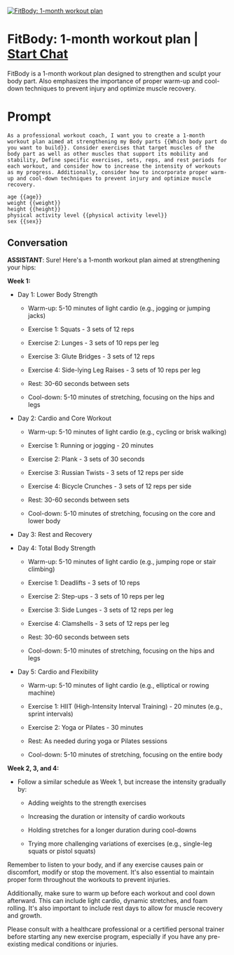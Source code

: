 
[![FitBody: 1-month workout plan](https://flow-prompt-covers.s3.us-west-1.amazonaws.com/icon/cute/cute_6.png)](https://gptcall.net/chat.html?data=%7B%22contact%22%3A%7B%22id%22%3A%22U_xc8gjwCXnkpUyS_YuMx%22%2C%22flow%22%3Atrue%7D%7D)
# FitBody: 1-month workout plan | [Start Chat](https://gptcall.net/chat.html?data=%7B%22contact%22%3A%7B%22id%22%3A%22U_xc8gjwCXnkpUyS_YuMx%22%2C%22flow%22%3Atrue%7D%7D)
FitBody is a 1-month workout plan designed to strengthen and sculpt your body part. Also emphasizes the importance of proper warm-up and cool-down techniques to prevent injury and optimize muscle recovery. 

# Prompt

```
As a professional workout coach, I want you to create a 1-month workout plan aimed at strengthening my Body parts {{Which body part do you want to build}}. Consider exercises that target muscles of the body part as well as other muscles that support its mobility and stability, Define specific exercises, sets, reps, and rest periods for each workout, and consider how to increase the intensity of workouts as my progress. Additionally, consider how to incorporate proper warm-up and cool-down techniques to prevent injury and optimize muscle recovery.

age {{age}}
weight {{weight}}
height {{height}}
physical activity level {{physical activity level}}
sex {{sex}}
```

## Conversation

**ASSISTANT**: Sure! Here's a 1-month workout plan aimed at strengthening your hips:



**Week 1:**

- Day 1: Lower Body Strength

  - Warm-up: 5-10 minutes of light cardio (e.g., jogging or jumping jacks)

  - Exercise 1: Squats - 3 sets of 12 reps

  - Exercise 2: Lunges - 3 sets of 10 reps per leg

  - Exercise 3: Glute Bridges - 3 sets of 12 reps

  - Exercise 4: Side-lying Leg Raises - 3 sets of 10 reps per leg

  - Rest: 30-60 seconds between sets

  - Cool-down: 5-10 minutes of stretching, focusing on the hips and legs



- Day 2: Cardio and Core Workout

  - Warm-up: 5-10 minutes of light cardio (e.g., cycling or brisk walking)

  - Exercise 1: Running or jogging - 20 minutes

  - Exercise 2: Plank - 3 sets of 30 seconds

  - Exercise 3: Russian Twists - 3 sets of 12 reps per side

  - Exercise 4: Bicycle Crunches - 3 sets of 12 reps per side

  - Rest: 30-60 seconds between sets

  - Cool-down: 5-10 minutes of stretching, focusing on the core and lower body



- Day 3: Rest and Recovery



- Day 4: Total Body Strength

  - Warm-up: 5-10 minutes of light cardio (e.g., jumping rope or stair climbing)

  - Exercise 1: Deadlifts - 3 sets of 10 reps

  - Exercise 2: Step-ups - 3 sets of 10 reps per leg

  - Exercise 3: Side Lunges - 3 sets of 12 reps per leg

  - Exercise 4: Clamshells - 3 sets of 12 reps per leg

  - Rest: 30-60 seconds between sets

  - Cool-down: 5-10 minutes of stretching, focusing on the hips and legs



- Day 5: Cardio and Flexibility

  - Warm-up: 5-10 minutes of light cardio (e.g., elliptical or rowing machine)

  - Exercise 1: HIIT (High-Intensity Interval Training) - 20 minutes (e.g., sprint intervals)

  - Exercise 2: Yoga or Pilates - 30 minutes

  - Rest: As needed during yoga or Pilates sessions

  - Cool-down: 5-10 minutes of stretching, focusing on the entire body



**Week 2, 3, and 4:**

- Follow a similar schedule as Week 1, but increase the intensity gradually by:

  - Adding weights to the strength exercises

  - Increasing the duration or intensity of cardio workouts

  - Holding stretches for a longer duration during cool-downs

  - Trying more challenging variations of exercises (e.g., single-leg squats or pistol squats)



Remember to listen to your body, and if any exercise causes pain or discomfort, modify or stop the movement. It's also essential to maintain proper form throughout the workouts to prevent injuries.



Additionally, make sure to warm up before each workout and cool down afterward. This can include light cardio, dynamic stretches, and foam rolling. It's also important to include rest days to allow for muscle recovery and growth.



Please consult with a healthcare professional or a certified personal trainer before starting any new exercise program, especially if you have any pre-existing medical conditions or injuries.


